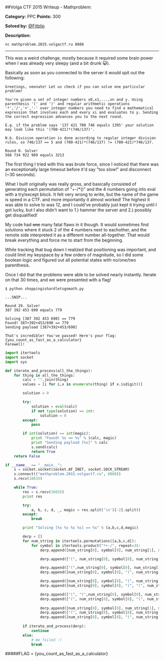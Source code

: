 ##Volga CTF 2015 Writeup - Mathproblem:

**Category:** PPC 
**Points:** 300

**Solved by:** [@Fitblip](https://github.com/fitblip)

**Description:**

 `nc mathproblem.2015.volgactf.ru 8888`

---

This was a weird challenge, mostly because it required some brain power when I was already very sleepy (and a bit drunk :smiley_cat:). 

Basically as soon as you connected to the server it would spit out the following:
```
Greetings, neonate! Let us check if you can solve one particular problem!

You're given a set of integer numbers x0,x1,...,xn and y. Using parenthesis '(' and ')' and regular arithmetic operations '*','/','+','-' over integer numbers you need to find a mathematical expression that involves each and every xi and evaluates to y. Sending the correct expression advances you to the next round.

E.g. if the problem says '137 421 700 746 equals 1395' your solution may look like this '(700-421)*(746/137)'.

N.b. Division operation is done according to regular integer division rules, so 746/137 == 5 and (700-421)*(746/137) != (700-421)*746/137.

Round 0. Solve!
568 734 922 989 equals 3213
```

The first thing I tried with this was brute force, since I noticed that there was an exceptionally large timeout before it'd say "too slow!" and disconnect (~30 seconds).

What I built originally was really gross, and basically consisted of generating each permutation of "+-/*()" and the 4 numbers going into eval with a try/except block. It felt very wrong to write, but the name of the game is speed in a CTF.  and more importantly it almost worked! The highest it was able to solve to was 12, and I could've probably just kept it trying until I got lucky, but I also didn't want to 1.) hammer the server and 2.) possibly get disqualified!

My code had ~~one~~ many fatal flaws in it though. It would sometimes find solutions where it stuck 2 of the 4 numbers next to eachother, and the remote side interpreted it as a different number all-together. That would break everything and force me to start from the beginning. 

While tracking that bug down I realized that positioning was important, and could limit my keyspace by a few orders of magnitude, so I did some boolean logic and figured out all potential states with no/one/two parenthesis. 

Once I did that the problems were able to be solved nearly instantly. Iterate on that 30 times, and we were presented with a flag!

```
$ python shoppingishardletsgomath.py

...SNIP...

Round 29. Solve!
387 392 453 690 equals 779

Solving [387 392 453 690] == 779
Found! 387+392+453/690 == 779
Sending payload [387+392+453/690]

That's incredible! You've passed! Here's your flag: {you_count_as_fast_as_a_calculator}
Farewell!
```

```python
import itertools
import socket
import sys

def iterate_and_process(all_the_things):
    for thing in all_the_things:  
        calc = "".join(thing)    
        values = [i for i,x in enumerate(thing) if x.isdigit()]

        solution = 0

        try:
            solution = eval(calc)
            if not type(solution) == int:
                solution = 0
        except:
            pass

        if int(solution) == int(magic):
            print "Found! %s == %s" % (calc, magic)
            print "Sending payload [%s]" % calc
            s.send(calc)
            return True
    return False    

if __name__ == "__main__":
    s = socket.socket(socket.AF_INET, socket.SOCK_STREAM)
    s.connect(("mathproblem.2015.volgactf.ru", 8888))
    s.recv(16635)

    while True:
        res = s.recv(16635)
        print res

        try:
            a, b, c, d, _, magic = res.split('\n')[-2].split()
        except:
            break

        print "Solving [%s %s %s %s] == %s" % (a,b,c,d,magic)

        derp = []
        for num_string in itertools.permutations([a,b,c,d]):
            for symbol in itertools.product("*+-/", repeat=3):
                derp.append([num_string[0], symbol[0], num_string[1], symbol[1], num_string[2], symbol[2], num_string[3],])                     # a ? b ? c ? d

                derp.append(["(", num_string[0], symbol[0], num_string[1], ")", symbol[1], "(", num_string[2], symbol[2], num_string[3], ")"])  # (a ? b) ? (c ? d)

                derp.append(["(",num_string[0], symbol[0], num_string[1], symbol[1], num_string[2], ")", symbol[2], num_string[3]])             # (a ? b ? c) ? d
                derp.append([num_string[0], symbol[0], "(", num_string[1], symbol[1], num_string[2], symbol[2], num_string[3], ")"])            # a ? (b ? c ? d)

                derp.append([num_string[0], symbol[0], "(", num_string[1],symbol[1], num_string[2], "(", symbol[2], num_string[3], ")", ")"])   # a ? (b ? (c ? d))
                derp.append([num_string[0], symbol[0], "(", "(", num_string[1], symbol[1], num_string[2], ")", symbol[2], num_string[3], ")"])  # a ? ((b ? c) ? d)

                derp.append(["(", "(",num_string[0], symbol[0], num_string[1], ")", symbol[1], num_string[2], ")", symbol[2], num_string[3]])   # ((a ? b) ? c) ? d
                derp.append(["(", num_string[0], symbol[0], "(", num_string[1], symbol[1], num_string[2], ")", ")", symbol[2], num_string[3]])  # (a ? (b ? c)) ? d
               
                derp.append([num_string[0], symbol[0], num_string[1], symbol[1], "(", num_string[2], symbol[2], num_string[3], ")"])            # a ? b ? (c ? d)
                derp.append(["(", num_string[0], symbol[0], num_string[1], ")", symbol[1], num_string[2], symbol[2], num_string[3]])            # (a ? b) ? c ? d
                derp.append([num_string[0], symbol[0], "(", num_string[1], symbol[1], num_string[2], ")", symbol[2], num_string[3]])            # a ? (b ? c) ? d
                 
        if iterate_and_process(derp):
            continue
        else:
            # We failed :(
            break
```

#####FLAG = {you_count_as_fast_as_a_calculator}
